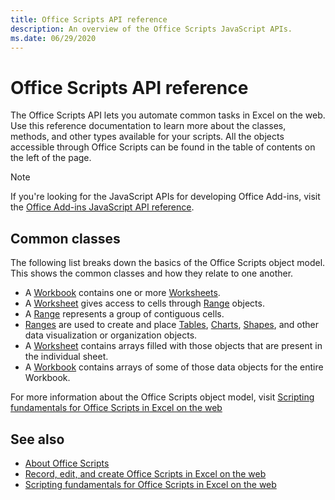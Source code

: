 ```yaml
---
title: Office Scripts API reference 
description: An overview of the Office Scripts JavaScript APIs.
ms.date: 06/29/2020
---
```


# Office Scripts API reference

The Office Scripts API lets you automate common tasks in Excel on the web. Use this reference documentation to learn more about the classes, methods, and other types available for your scripts. All the objects accessible through Office Scripts can be found in the table of contents on the left of the page.

> [!NOTE]
> If you're looking for the JavaScript APIs for developing Office Add-ins, visit the [Office Add-ins JavaScript API reference](/javascript/api/overview?view=excel-js-preview&preserve-view=true).

## Common classes

The following list breaks down the basics of the Office Scripts object model. This shows the common classes and how they relate to one another.

- A [Workbook](/javascript/api/office-scripts/excelscript/excelscript.workbook) contains one or more [Worksheets](/javascript/api/office-scripts/excelscript/excelscript.worksheet).
- A [Worksheet](/javascript/api/office-scripts/excelscript/excelscript.worksheet) gives access to cells through [Range](/javascript/api/office-scripts/excelscript/excelscript.range) objects.
- A [Range](/javascript/api/office-scripts/excelscript/excelscript.range) represents a group of contiguous cells.
- [Ranges](/javascript/api/office-scripts/excelscript/excelscript.range) are used to create and place [Tables](/javascript/api/office-scripts/excelscript/excelscript.table), [Charts](/javascript/api/office-scripts/excelscript/excelscript.chart), [Shapes](/javascript/api/office-scripts/excelscript/excelscript.shape), and other data visualization or organization objects.
- A [Worksheet](/javascript/api/office-scripts/excelscript/excelscript.worksheet) contains arrays filled with those objects that are present in the individual sheet.
- A [Workbook](/javascript/api/office-scripts/excelscript/excelscript.workbook) contains arrays of some of those data objects for the entire Workbook.

For more information about the Office Scripts object model, visit [Scripting fundamentals for Office Scripts in Excel on the web](/office/dev/scripts/develop/scripting-fundamentals)

## See also

- [About Office Scripts](/office/dev/scripts/overview/excel)
- [Record, edit, and create Office Scripts in Excel on the web](/office/dev/scripts/tutorials/excel-tutorial)
- [Scripting fundamentals for Office Scripts in Excel on the web](/office/dev/scripts/develop/scripting-fundamentals)
